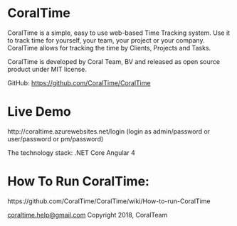 <h1>CoralTime</h1>

CoralTime is a simple, easy to use web-based Time Tracking system. Use it to track time for yourself, your team, your project or your company. CoralTime allows for tracking the time by Clients, Projects and Tasks.

CoralTime is developed by Coral Team, BV and released as open source product under MIT license. 

GitHub: https://github.com/CoralTime/CoralTime

<h1>Live Demo</h1>
http://coraltime.azurewebsites.net/login (login as admin/password or user/password or pm/password)

The technology stack:
.NET Core
Angular 4

<h1>How To Run CoralTime:</h1> 
https://github.com/CoralTime/CoralTime/wiki/How-to-run-CoralTime


coraltime.help@gmail.com
Copyright 2018, CoralTeam
